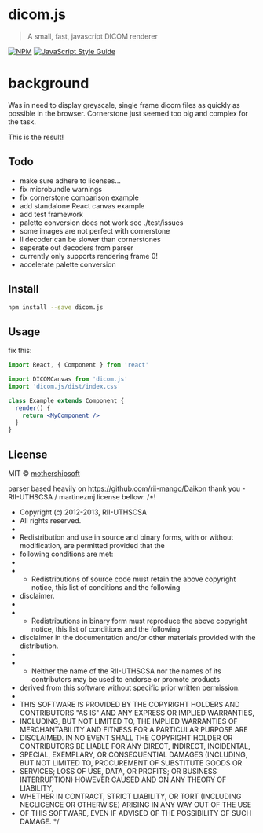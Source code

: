 # dicom.js

> A small, fast, javascript DICOM renderer

[![NPM](https://img.shields.io/npm/v/dicom.js.svg)](https://www.npmjs.com/package/dicom.js) [![JavaScript Style Guide](https://img.shields.io/badge/code_style-standard-brightgreen.svg)](https://standardjs.com)


# background
Was in need to display greyscale, single frame dicom files as quickly as possible in the browser.  Cornerstone just seemed too big and complex for the task.

This is the result!

## Todo
- make sure adhere to licenses...
- fix microbundle warnings
- fix cornerstone comparison example
- add standalone React canvas example
- add test framework
- palette conversion does not work see ./test/issues
- some images are not perfect with cornerstone
- ll decoder can be slower than cornerstones
- seperate out decoders from parser
- currently only supports rendering frame 0!
- accelerate palette conversion


## Install

```bash
npm install --save dicom.js
```

## Usage

fix this:
```jsx
import React, { Component } from 'react'

import DICOMCanvas from 'dicom.js'
import 'dicom.js/dist/index.css'

class Example extends Component {
  render() {
    return <MyComponent />
  }
}
```

## License

MIT © [mothershipsoft](https://github.com/mothershipsoft)

parser based heavily on https://github.com/rii-mango/Daikon
thank you - RII-UTHSCSA / martinezmj
license bellow:
/*!
 * Copyright (c) 2012-2013, RII-UTHSCSA
 * All rights reserved.
 *
 * Redistribution and use in source and binary forms, with or without modification, are permitted provided that the
 * following conditions are met:
 *
 * - Redistributions of source code must retain the above copyright notice, this list of conditions and the following
 *   disclaimer.
 *
 * - Redistributions in binary form must reproduce the above copyright notice, this list of conditions and the following
 *   disclaimer in the documentation and/or other materials provided with the distribution.
 *
 * - Neither the name of the RII-UTHSCSA nor the names of its contributors may be used to endorse or promote products
 *   derived from this software without specific prior written permission.
 *
 * THIS SOFTWARE IS PROVIDED BY THE COPYRIGHT HOLDERS AND CONTRIBUTORS "AS IS" AND ANY EXPRESS OR IMPLIED WARRANTIES,
 * INCLUDING, BUT NOT LIMITED TO, THE IMPLIED WARRANTIES OF MERCHANTABILITY AND FITNESS FOR A PARTICULAR PURPOSE ARE
 * DISCLAIMED. IN NO EVENT SHALL THE COPYRIGHT HOLDER OR CONTRIBUTORS BE LIABLE FOR ANY DIRECT, INDIRECT, INCIDENTAL,
 * SPECIAL, EXEMPLARY, OR CONSEQUENTIAL DAMAGES (INCLUDING, BUT NOT LIMITED TO, PROCUREMENT OF SUBSTITUTE GOODS OR
 * SERVICES; LOSS OF USE, DATA, OR PROFITS; OR BUSINESS INTERRUPTION) HOWEVER CAUSED AND ON ANY THEORY OF LIABILITY,
 * WHETHER IN CONTRACT, STRICT LIABILITY, OR TORT (INCLUDING NEGLIGENCE OR OTHERWISE) ARISING IN ANY WAY OUT OF THE USE
 * OF THIS SOFTWARE, EVEN IF ADVISED OF THE POSSIBILITY OF SUCH DAMAGE.
 */
